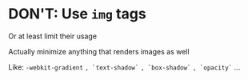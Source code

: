 # DON'T: Use `img` tags

Or at least limit their usage


<p class="step">
  Actually minimize anything that renders images as well
</p>

<p class="step">Like:
  <span class="step"><code>-webkit-gradient</code></span>
  <span class="step"><code>, `text-shadow`</code></span>
  <span class="step"><code>, `box-shadow`</code></span>
  <span class="step"><code>, `opacity`</code></span>
  <span class="step">...</span>
</p>
